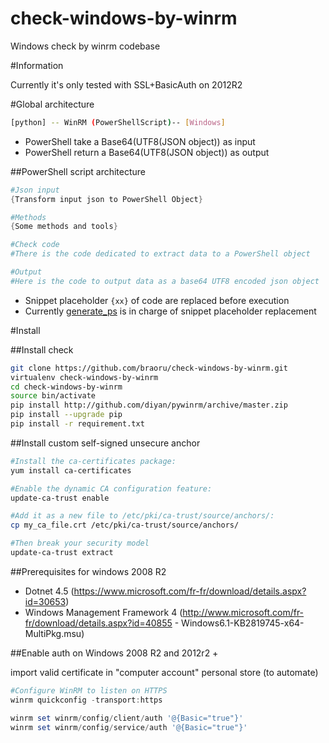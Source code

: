 # check-windows-by-winrm
Windows check by winrm codebase

#Information

Currently it's only tested with SSL+BasicAuth on 2012R2

#Global architecture

```Bash
[python] -- WinRM (PowerShellScript)-- [Windows]
```

* PowerShell take a Base64(UTF8(JSON object)) as input
* PowerShell return a Base64(UTF8(JSON object)) as output

##PowerShell script architecture

```PowerShell
#Json input
{Transform input json to PowerShell Object}

#Methods
{Some methods and tools}

#Check code
#There is the code dedicated to extract data to a PowerShell object

#Output
#Here is the code to output data as a base64 UTF8 encoded json object
```

* Snippet placeholder ```{xx}``` of code are replaced before execution
* Currently [generate_ps](https://github.com/braoru/check-windows-by-winrm/blob/master/winrm_checks.py#L66) is in charge of snippet placeholder replacement


#Install

##Install check

```Bash
git clone https://github.com/braoru/check-windows-by-winrm.git
virtualenv check-windows-by-winrm
cd check-windows-by-winrm
source bin/activate
pip install http://github.com/diyan/pywinrm/archive/master.zip
pip install --upgrade pip
pip install -r requirement.txt

```

##Install custom self-signed unsecure anchor

```Bash
#Install the ca-certificates package:
yum install ca-certificates

#Enable the dynamic CA configuration feature:
update-ca-trust enable

#Add it as a new file to /etc/pki/ca-trust/source/anchors/:
cp my_ca_file.crt /etc/pki/ca-trust/source/anchors/

#Then break your security model
update-ca-trust extract

```

##Prerequisites for windows 2008 R2
- Dotnet 4.5 (https://www.microsoft.com/fr-fr/download/details.aspx?id=30653)
- Windows Management Framework 4 (http://www.microsoft.com/fr-fr/download/details.aspx?id=40855 - Windows6.1-KB2819745-x64-MultiPkg.msu)

##Enable auth on Windows 2008 R2 and 2012r2 +

import valid certificate in "computer account" personal store (to automate)

```PowerShell
#Configure WinRM to listen on HTTPS
winrm quickconfig -transport:https

winrm set winrm/config/client/auth '@{Basic="true"}'
winrm set winrm/config/service/auth '@{Basic="true"}'

```

